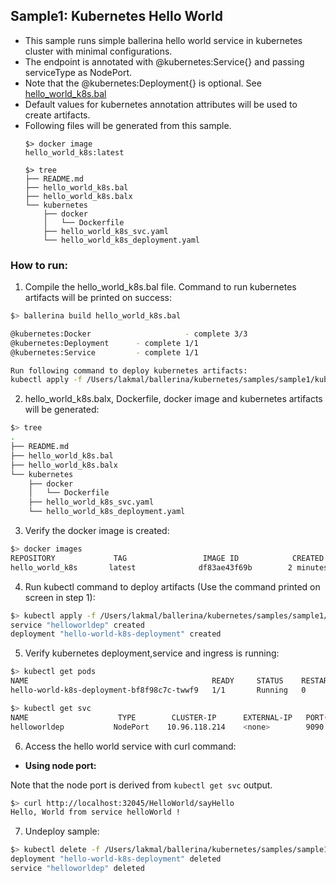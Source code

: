 ## Sample1: Kubernetes Hello World

- This sample runs simple ballerina hello world service in kubernetes cluster with minimal configurations. 
- The endpoint is annotated with @kubernetes:Service{} and passing serviceType as NodePort. 
- Note that the @kubernetes:Deployment{} is optional. See [hello_world_k8s.bal](./hello_world_k8s.bal)
- Default values for kubernetes annotation attributes will be used to create artifacts.
- Following files will be generated from this sample.
    ``` 
    $> docker image
    hello_world_k8s:latest
    
    $> tree
    ├── README.md
    ├── hello_world_k8s.bal
    ├── hello_world_k8s.balx
    └── kubernetes
        ├── docker
        │   └── Dockerfile
        ├── hello_world_k8s_svc.yaml
        └── hello_world_k8s_deployment.yaml
    ```
### How to run:

1. Compile the  hello_world_k8s.bal file. Command to run kubernetes artifacts will be printed on success:
```bash
$> ballerina build hello_world_k8s.bal

@kubernetes:Docker                     - complete 3/3
@kubernetes:Deployment      - complete 1/1
@kubernetes:Service         - complete 1/1

Run following command to deploy kubernetes artifacts: 
kubectl apply -f /Users/lakmal/ballerina/kubernetes/samples/sample1/kubernetes/
```

2. hello_world_k8s.balx, Dockerfile, docker image and kubernetes artifacts will be generated: 
```bash
$> tree
.
├── README.md
├── hello_world_k8s.bal
├── hello_world_k8s.balx
└── kubernetes
    ├── docker
    │   └── Dockerfile
    ├── hello_world_k8s_svc.yaml
    └── hello_world_k8s_deployment.yaml
```

3. Verify the docker image is created:
```bash
$> docker images
REPOSITORY             TAG                 IMAGE ID            CREATED             SIZE
hello_world_k8s       latest              df83ae43f69b        2 minutes ago        103MB

```

4. Run kubectl command to deploy artifacts (Use the command printed on screen in step 1):
```bash
$> kubectl apply -f /Users/lakmal/ballerina/kubernetes/samples/sample1/kubernetes/
service "helloworldep" created
deployment "hello-world-k8s-deployment" created
```

5. Verify kubernetes deployment,service and ingress is running:
```bash
$> kubectl get pods
NAME                                         READY     STATUS    RESTARTS   AGE
hello-world-k8s-deployment-bf8f98c7c-twwf9   1/1       Running   0          0s

$> kubectl get svc
NAME                    TYPE        CLUSTER-IP      EXTERNAL-IP   PORT(S)          AGE
helloworldep           NodePort    10.96.118.214    <none>        9090:32045/TCP   1m

```

6. Access the hello world service with curl command:

- **Using node port:**

Note that the node port is derived from `kubectl get svc` output.
```bash
$> curl http://localhost:32045/HelloWorld/sayHello
Hello, World from service helloWorld !
```


7. Undeploy sample:
```bash
$> kubectl delete -f /Users/lakmal/ballerina/kubernetes/samples/sample1/kubernetes/
deployment "hello-world-k8s-deployment" deleted
service "helloworldep" deleted

```
